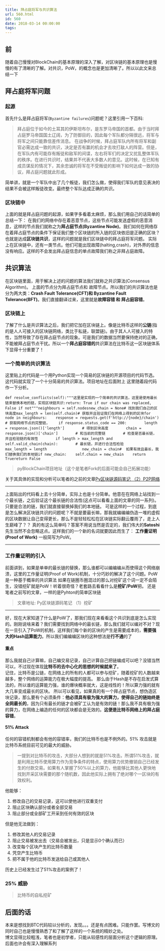 ```yaml
---
title: 拜占庭将军与共识算法
url: 560.html
id: 560
date: 2018-03-14 00:00:00
tags:
---
```


[](https://www.diglp.xyz/2018/03/14/BC_Byzantium/#%E5%89%8D "前")前
-----------------------------------------------------------------

随着自己慢慢对BlockChain的基本原理的深入了解，对区块链的基本原理也是慢慢的有了清晰的了解。对共识，PoW，的概念也是更加清晰了。所以以此文来总结一下

[](https://www.diglp.xyz/2018/03/14/BC_Byzantium/#%E6%8B%9C%E5%8D%A0%E5%BA%AD%E5%B0%86%E5%86%9B%E9%97%AE%E9%A2%98 "拜占庭将军问题")拜占庭将军问题
-----------------------------------------------------------------------------------------------------------------------------------

### [](https://www.diglp.xyz/2018/03/14/BC_Byzantium/#%E8%B5%B7%E6%BA%90 "起源")起源

首先什么是拜占庭将军(`Byzantine failures`)问题呢？这里引用一下百科:

> 拜占庭位于如今的土耳其的伊斯坦布尔，是东罗马帝国的首都。由于当时拜占庭罗马帝国国土辽阔，为了防御目的，因此每个军队都分隔很远，将军与将军之间只能靠信差传消息。 在战争的时候，拜占庭军队内所有将军和副官必需达成一致的共识，决定是否有赢的机会才去攻打敌人的阵营。但是，在军队内有可能存有叛徒和敌军的间谍，左右将军们的决定又扰乱整体军队的秩序。在进行共识时，结果并不代表大多数人的意见。这时候，在已知有成员谋反的情况下，其余忠诚的将军在不受叛徒的影响下如何达成一致的协议，拜占庭问题就此形成。

简单讲，就是一个军队中出了几个叛徒，我们怎么做，使得我们军队的意见表决的结果不会被这样叛徒改变。最终整个军队达成正确的共识。

### [](https://www.diglp.xyz/2018/03/14/BC_Byzantium/#%E5%8C%BA%E5%9D%97%E9%93%BE%E4%B8%AD "区块链中")区块链中

上面的就是拜占庭问题的起源，如果字多看着太麻烦，那么我们用自己的话简单的总结一下： 在我们的网络中存在着恶意节点，这些节点可能发送虚假的恶意消息，这样的节点我们就称之为**拜占庭节点(Byzantine Node)**。我们如何在网络存在着拜占庭节点的条件下保证我们整个区块链的所入链的区块依旧是正确的区块？也就是达成**区块链共识**，这样的问题就是我们区块链中的拜占庭将军问题。 实际上在区块链中，还有一类节点。他们可能出现故障(halting,crash)，对外界的信息没有响应。这样的不会发出拜占庭信息的单点故障我们称之非拜占庭故障。

[](https://www.diglp.xyz/2018/03/14/BC_Byzantium/#%E5%85%B1%E8%AF%86%E7%AE%97%E6%B3%95 "共识算法")共识算法
--------------------------------------------------------------------------------------------------

在区块链里面，用于解决上述的问题的算法我们就称之共识算法(Consensus Algorithm)。 上面的节点分为拜占庭节点和 故障节点。所以我们的共识算法也是分为两大类：**Crash Fault Tolerance(CFT)和 Byzantine Fault Tolerance(BFT)**。我们直接翻译过来，这里就是**故障容错 和 拜占庭容错**。

### [](https://www.diglp.xyz/2018/03/14/BC_Byzantium/#%E5%8C%BA%E5%9D%97%E9%93%BE%E4%B8%8A "区块链上")区块链上

了解了什么是共识算法之后，我们把它加在区块链上。像是比特币这样的**公链**(指的是人人可接入的区块链网络，类比于私链，联盟链)。由于其人人可接入的特性，当然导致了存在拜占庭节点的现象。可是我们的数据当然要保持绝对的正确，不能被拜占庭节点干扰。所以一个**拜占庭容错的**共识算法在比特币这一区块链体系下显得十分重要了！

### [](https://www.diglp.xyz/2018/03/14/BC_Byzantium/#%E4%B8%80%E4%B8%AA%E7%AE%80%E5%8D%95%E7%9A%84%E5%85%B1%E8%AF%86%E7%AE%97%E6%B3%95 "一个简单的共识算法")一个简单的共识算法

这里贴上的代码是一个用Python实现一个简易的区块链的开源项目的代码节选。这代码就实现了一个十分简易的共识算法。项目地址在后面附上 这里随着段代码作一下分析。

    def resolve_conflicts(self):"""这里是实现的一个简单的共识算法，这里是使用最长链来替换本地的链，实现区块链共识:return: True if our chain was replaced, False if not"""neighbours = self.nodesnew_chain = None# 找到我们自己的区块高度max_length = len(self.chain)# 获取并且验证我们在网络上得到的区块for node in neighbours:    response = requests.get(f'http://{node}/chain')        # 获取网络节点的完整链，    if response.status_code == 200:        length = response.json()['length']        # 得到区块高度        chain = response.json()['chain']        # 和当前的完整链        # 检查是否最长链，并且检验链的有效性        if length > max_length and self.valid_chain(chain):        # 最长链，并进行合法性检验            max_length = length                new_chain = chain#  如果有效且最长，我们替换我们的本地链if new_chain:    self.chain = new_chain    return Truereturn False

> pyBlockChain项目地址（这个是笔者Fork的后面可能会自己拓展功能）

关于其具体的实现和分析可以笔者的之前的文章[Py区块链源码笔记 （2）P2P网络](https://www.diglp.xyz/2018/03/14/BC_Byzantium/blog.diglp.xyz/2018/03/11/pyMyBC_2/)

* * *

上面贴出的代码看上去十分简单，实际上也是十分简单。他意在在网络上站找到一个最长链，之后验证这个最长链的合法性(这点可以看看上面的文章的同一系列)。只要是合法的链，我们就直接替换掉我们的本地链。 可是这样的一个过程，到底是怎么解决区块链共识的问题呢？不就是要最长嘛，那我就编编编伪造一堆的虚假的区块数据让自己变得更长，那么不是轻轻松松在区块链实际翻云覆雨了，走上人生巅峰了？？ 真的有这么简单吗？答案不用说当然是否定的，我们伟大的**Satoshi**先生当然不会忽略这点。这样我们的一个新的名词就要因此而生了： **工作量证明(Proof of Work)** 一般简写为PoW。

* * *

### [](https://www.diglp.xyz/2018/03/14/BC_Byzantium/#%E5%B7%A5%E4%BD%9C%E9%87%8F%E8%AF%81%E6%98%8E%E7%9A%84%E5%BC%95%E5%85%A5 "工作量证明的引入")工作量证明的引入

前面讲到，如果是单单的最长链的替换，那么谁都可以编编编从而使得这个网络崩溃，这里的工作量证明(Proof of Work)机制，十分巧妙的解决了这个问题。PoW 是一种基于概率的共识算法 如果在链圈币圈混过的那么对挖矿这个词一定不会陌生，没错挖矿就是PoW！听着很奇怪？老套路去看看什么是**挖矿/PoW**把。 还是笔者之前写的文章，一样的是Pyhton的简单区块链

> 文章地址: Py区块链源码笔记 （1）挖矿

* * *

好，现在大家知道了什么是PoW了，那我们现在来看看这个共识到底是怎么实现的。刚刚说啥来着？我们需要找到网络中的最长链，那么我们就可以编对不对？现在一旦引入了PoW的机制，这样我们每个新的区块的产生是需要成本的，**需要强大的Hash运算能力**。所以我们编编编区块的这种想法是**行不通**的了

#### [](https://www.diglp.xyz/2018/03/14/BC_Byzantium/#%E9%87%8D%E7%82%B9 "重点")**重点**

那么我就自己计算嘛，自己编交易记录，自己计算自己把链编成可以吧？没错当然可以，不过现在体现**比特币的去中心化的思想的时候就来了**。  
记住，比特币是公链，在网络上的所有的人都可以参与挖矿，随着挖矿的人数越来越多，整个网络的运算能力在极大幅度的提高。 那么由于Hash是不存在启发式算法的，所以谁的运算能力强，谁的爆块概率就大，这是线性的！所以算力强的就有大几率变成最长的区块。 所以可以看见，如果真的有一个拜占庭节点，想伪造区块记录，那么要有个必须条件：**他必须具有极为强大的算力，使得自己的链始终是全网最长的**，因为只有最长的链才会被矿工认为是有效的链！那么我不具有极为强的算力，在网络上编造的任何的区块都会是无效的。**这便是比特币网络上的拜占庭容错**。

#### [](https://www.diglp.xyz/2018/03/14/BC_Byzantium/#51-Attack "51% Attack")51% Attack

任何的容错机制都会有他的容错率，我们的比特币也是不例外的。51% 攻击就是比特币系统目前可见的最大的威胁。

> 一提到对比特币的攻击，大部分人想到的就是51%攻击。所谓51%攻击，就是利用比特币使用算力作为竞争条件的特点，使用算力优势撤销自己已经发生的付款交易。如果有人掌握了50%以上的算力，他能够比其他人更快地找到开采区块需要的那个随机数，因此他实际上拥有了绝对哪个一区块的有效权利。

他能够：

1.  修改自己的交易记录，这可以使他进行双重支付
2.  阻止区块确认部分或者全部交易
3.  阻止部分或全部矿工开采到任何有效的区块

但是他无法做到：

1.  修改其他人的交易记录
2.  阻止交易被发出去（交易会被发出，只是显示0个确认而已）
3.  改变每个区块产生的比特币数量
4.  凭空产生比特币
5.  把不属于他的比特币发送给自己或其他人

历史上已经发生过了51%攻击的案例了！

### [](https://www.diglp.xyz/2018/03/14/BC_Byzantium/#25-%E5%A8%81%E8%83%81 "25% 威胁")25% 威胁

> 比特币的自私挖矿

[](https://www.diglp.xyz/2018/03/14/BC_Byzantium/#%E5%90%8E%E9%9D%A2%E7%9A%84%E8%AF%9D "后面的话")后面的话
--------------------------------------------------------------------------------------------------

本来是想找到BTC代码较以分析的，发现。。。还是有点困难。只能作罢。写博文的同时自己也是慢慢熟悉了和了解了这样的一个系统的精妙之处。  
博文显得比较粗浅，笔者也是初学者，只能从较感性的层面分析这个逻辑的原理。后面也许会有深入理解系列